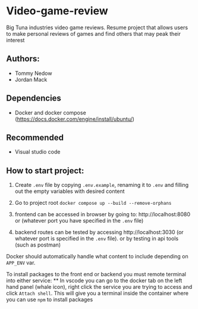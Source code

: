 # Video-game-review

Big Tuna industries video game reviews. Resume project that allows users to make personal reviews of games and find others that may peak their interest

## Authors:

- Tommy Nedow
- Jordan Mack

## Dependencies

- Docker and docker compose (https://docs.docker.com/engine/install/ubuntu/)

## Recommended

- Visual studio code

## How to start project:

1. Create `.env` file by copying `.env.example`, renaming it to `.env` and filling out the empty variables with desired content

2. Go to project root
   `docker compose up --build --remove-orphans`

3. frontend can be accessed in browser by going to:
   http://localhost:8080 or (whatever port you have specified in the `.env` file)

4. backend routes can be tested by accessing
   http://localhost:3030 (or whatever port is specified in the `.env` file). or by testing in api tools (such as postman)

Docker should automatically handle what content to include depending on `APP_ENV` var.

To install packages to the front end or backend you must remote terminal into either service:
\*\* In vscode you can go to the docker tab on the left hand panel (whale icon), right click the service you are trying to access and click `Attach shell`. This will give you a terminal inside the container where you can use `npm` to install packages
